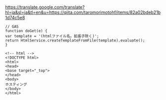 


https://translate.google.com/translate?hl=ja&sl=ja&tl=en&u=https://qiita.com/taromorimotohf/items/82a02bdeb21b1d74c5e8

```
// GAS
function doGet(e) {
var template = '(htmlファイル名。拡張子除く)';
return HtmlService.createTemplateFromFile(template).evaluate();
}
```

```
<!-- html -->
<!DOCTYPE html>
<html>
<head>
<base target="_top">
</head>
<body>
ホスティング
</body>
</html>
```









